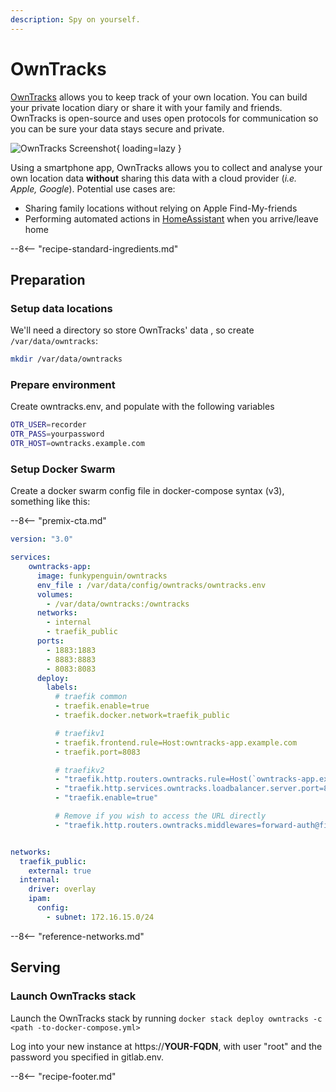 ```yaml
---
description: Spy on yourself.
---
```


# OwnTracks

[OwnTracks](https://owntracks.org/) allows you to keep track of your own location. You can build your private location diary or share it with your family and friends. OwnTracks is open-source and uses open protocols for communication so you can be sure your data stays secure and private.

![OwnTracks Screenshot](../images/owntracks.png){ loading=lazy }

Using a smartphone app, OwnTracks allows you to collect and analyse your own location data **without** sharing this data with a cloud provider (_i.e. Apple, Google_). Potential use cases are:

* Sharing family locations without relying on Apple Find-My-friends
* Performing automated actions in [HomeAssistant](/recipes/homeassistant/) when you arrive/leave home

--8<-- "recipe-standard-ingredients.md"

## Preparation

### Setup data locations

We'll need a directory so store OwnTracks' data , so create  ```/var/data/owntracks```:

```bash
mkdir /var/data/owntracks
```

### Prepare environment

Create owntracks.env, and populate with the following variables

```bash
OTR_USER=recorder
OTR_PASS=yourpassword
OTR_HOST=owntracks.example.com
```

### Setup Docker Swarm

Create a docker swarm config file in docker-compose syntax (v3), something like this:

--8<-- "premix-cta.md"

```yaml
version: "3.0"

services:
    owntracks-app:
      image: funkypenguin/owntracks
      env_file : /var/data/config/owntracks/owntracks.env
      volumes:
        - /var/data/owntracks:/owntracks
      networks:
        - internal
        - traefik_public
      ports:
        - 1883:1883
        - 8883:8883
        - 8083:8083
      deploy:
        labels:
          # traefik common
          - traefik.enable=true
          - traefik.docker.network=traefik_public

          # traefikv1
          - traefik.frontend.rule=Host:owntracks-app.example.com
          - traefik.port=8083     

          # traefikv2
          - "traefik.http.routers.owntracks.rule=Host(`owntracks-app.example.com`)"
          - "traefik.http.services.owntracks.loadbalancer.server.port=8083"
          - "traefik.enable=true"

          # Remove if you wish to access the URL directly
          - "traefik.http.routers.owntracks.middlewares=forward-auth@file"


networks:
  traefik_public:
    external: true
  internal:
    driver: overlay
    ipam:
      config:
        - subnet: 172.16.15.0/24
```

--8<-- "reference-networks.md"

## Serving

### Launch OwnTracks stack

Launch the OwnTracks stack by running ```docker stack deploy owntracks -c <path -to-docker-compose.yml>```

Log into your new instance at https://**YOUR-FQDN**, with user "root" and the password you specified in gitlab.env.

[^1]: If you wanted to expose the Owntracks UI directly, you could remove the traefik-forward-auth from the design.
[^2]: I'm using my own image rather than owntracks/recorderd, because of a [potentially swarm-breaking bug](https://github.com/owntracks/recorderd/issues/14) I found in the official container. If this gets resolved (_or if I was mistaken_) I'll update the recipe accordingly.
[^3]: By default, you'll get a fully accessible, unprotected MQTT broker. This may not be suitable for public exposure, so you'll want to look into securing mosquitto with TLS and ACLs.

--8<-- "recipe-footer.md"
